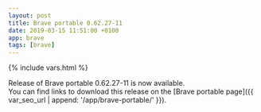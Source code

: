 ```yaml
---
layout: post
title: Brave portable 0.62.27-11
date: 2019-03-15 11:51:00 +0100
app: brave
tags: [brave]
---
```

{% include vars.html %}

Release of Brave portable 0.62.27-11 is now available.<br />
You can find links to download this release on the [Brave portable page]({{ var_seo_url | append: '/app/brave-portable/' }}).